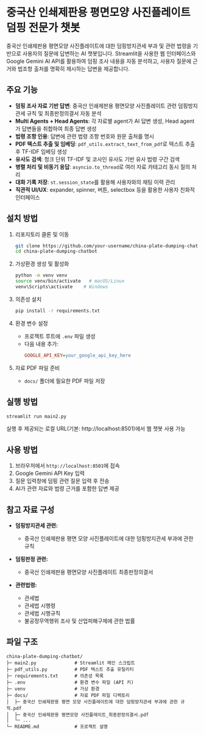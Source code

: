 # 중국산 인쇄제판용 평면모양 사진플레이트 덤핑 전문가 챗봇

중국산 인쇄제판용 평면모양 사진플레이트에 대한 덤핑방지관세 부과 및 관련 법령을 기반으로 사용자의 질문에 답변하는 AI 챗봇입니다. Streamlit을 사용한 웹 인터페이스와 Google Gemini AI API를 활용하여 덤핑 조사 내용을 자동 분석하고, 사용자 질문에 근거와 법조항 출처를 명확히 제시하는 답변을 제공합니다.

## 주요 기능

- **덤핑 조사 자료 기반 답변**: 중국산 인쇄제판용 평면모양 사진플레이트 관련 덤핑방지관세 규칙 및 최종판정의결서 자동 분석
- **Multi Agents + Head Agents**: 각 자료별 agent가 AI 답변 생성, Head agent가 답변들을 취합하여 최종 답변 생성 
- **법령 조항 인용**: 답변에 관련 법령 조항 번호와 원문 출처를 명시
- **PDF 텍스트 추출 및 임베딩**: `pdf_utils.extract_text_from_pdf`로 텍스트 추출 후 TF-IDF 임베딩 생성
- **유사도 검색**: 청크 단위 TF-IDF 및 코사인 유사도 기반 유사 법령 구간 검색
- **병렬 처리 및 비동기 응답**: `asyncio.to_thread`로 여러 자료 카테고리 동시 질의 처리
- **대화 기록 저장**: `st.session_state`를 활용해 사용자와의 채팅 이력 관리
- **직관적 UI/UX**: expander, spinner, 버튼, selectbox 등을 활용한 사용자 친화적 인터페이스

## 설치 방법

1. 리포지토리 클론 및 이동
   ```bash
   git clone https://github.com/your-username/china-plate-dumping-chatbot.git
   cd china-plate-dumping-chatbot
   ```

2. 가상환경 생성 및 활성화
   ```bash
   python -m venv venv
   source venv/bin/activate   # macOS/Linux
   venv\Scripts\activate    # Windows
   ```

3. 의존성 설치
   ```bash
   pip install -r requirements.txt
   ```

4. 환경 변수 설정
   - 프로젝트 루트에 `.env` 파일 생성
   - 다음 내용 추가:
     ```ini
     GOOGLE_API_KEY=your_google_api_key_here
     ```

5. 자료 PDF 파일 준비
   - `docs/` 폴더에 필요한 PDF 파일 저장

## 실행 방법

```bash
streamlit run main2.py
```

실행 후 제공되는 로컬 URL(기본: http://localhost:8501)에서 웹 챗봇 사용 가능

## 사용 방법

1. 브라우저에서 `http://localhost:8501`에 접속
2. Google Gemini API Key 입력
3. 질문 입력창에 덤핑 관련 질문 입력 후 전송
4. AI가 관련 자료와 법령 근거를 포함한 답변 제공

## 참고 자료 구성

- **덤핑방지관세 관련:**
  - 중국산 인쇄제판용 평면 모양 사진플레이트에 대한 덤핑방지관세 부과에 관한 규칙

- **덤핑판정 관련:**
  - 중국산 인쇄제판용 평면모양 사진플레이트 최종판정의결서

- **관련법령:**
  - 관세법
  - 관세법 시행령
  - 관세법 시행규칙
  - 불공정무역행위 조사 및 산업피해구제에 관한 법률

## 파일 구조

```
china-plate-dumping-chatbot/
├─ main2.py              # Streamlit 메인 스크립트
├─ pdf_utils.py          # PDF 텍스트 추출 유틸리티
├─ requirements.txt      # 의존성 목록
├─ .env                  # 환경 변수 파일 (API 키)
├─ venv                  # 가상 환경
├─ docs/                 # 자료 PDF 파일 디렉토리
│  ├─ 중국산 인쇄제판용 평면 모양 사진플레이트에 대한 덤핑방지관세 부과에 관한 규칙.pdf
│  ├─ 중국산 인쇄제판용 평면모양 사진플레이트_최종판정의결서.pdf
│  └─ ...
└─ README.md             # 프로젝트 설명
```

